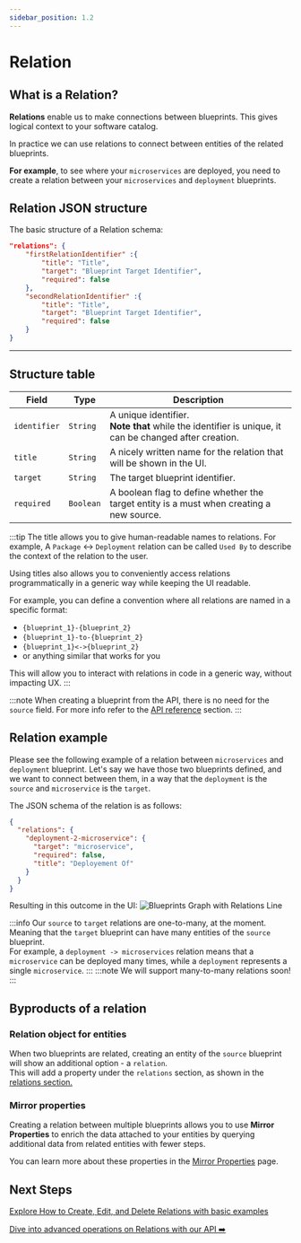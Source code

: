 ```yaml
---
sidebar_position: 1.2
---
```


# Relation

## What is a Relation?

**Relations** enable us to make connections between blueprints. This gives logical context to your software catalog.

In practice we can use relations to connect between entities of the related blueprints.

**For example**, to see where your `microservices` are deployed, you need to create a relation between your `microservices` and `deployment` blueprints.

## Relation JSON structure

The basic structure of a Relation schema:

```json showLineNumbers
"relations": {
    "firstRelationIdentifier" :{
        "title": "Title",
        "target": "Blueprint Target Identifier",
        "required": false
    },
    "secondRelationIdentifier" :{
        "title": "Title",
        "target": "Blueprint Target Identifier",
        "required": false
    }
}
```

---

## Structure table

| Field        | Type      | Description                                                                                                 |
| ------------ | --------- | ----------------------------------------------------------------------------------------------------------- |
| `identifier` | `String`  | A unique identifier. <br /> **Note that** while the identifier is unique, it can be changed after creation. |
| `title`      | `String`  | A nicely written name for the relation that will be shown in the UI.                                        |
| `target`     | `String`  | The target blueprint identifier.                                                                            |
| `required`   | `Boolean` | A boolean flag to define whether the target entity is a must when creating a new source.                    |

:::tip
The title allows you to give human-readable names to relations. For example, A `Package` <-> `Deployment` relation can be called `Used By` to describe the context of the relation to the user.

Using titles also allows you to conveniently access relations programmatically in a generic way while keeping the UI readable.

For example, you can define a convention where all relations are named in a specific format:

- `{blueprint_1}-{blueprint_2}`
- `{blueprint_1}-to-{blueprint_2}`
- `{blueprint_1}<->{blueprint_2}`
- or anything similar that works for you

This will allow you to interact with relations in code in a generic way, without impacting UX.
:::

:::note
When creating a blueprint from the API, there is no need for the `source` field. For more info refer to the [API reference](../../api-reference) section.
:::

## Relation example

Please see the following example of a relation between `microservices` and `deployment` blueprint.
Let's say we have those two blueprints defined, and we want to connect between them, in a way that the `deployment` is the `source` and `microservice` is the `target`.

The JSON schema of the relation is as follows:

```json showLineNumbers
{
  "relations": {
    "deployment-2-microservice": {
      "target": "microservice",
      "required": false,
      "title": "Deployement Of"
    }
  }
}
```

Resulting in this outcome in the UI:
![Blueprints Graph with Relations Line](../../../static/img/platform-overview/port-components/DeployToMicroserviceRelationUI.png)

:::info
Our `source` to `target` relations are one-to-many, at the moment. Meaning that the `target` blueprint can have many entities of the `source` blueprint.  
For example, a `deployment -> microservices` relation means that a `microservice` can be deployed many times, while a `deployment` represents a single `microservice`.
:::
:::note
We will support many-to-many relations soon!
:::

## Byproducts of a relation

### Relation object for entities

When two blueprints are related, creating an entity of the `source` blueprint will show an additional option - a `relation`.  
This will add a property under the `relations` section, as shown in the [relations section.](./entity#related-entities)

### Mirror properties

Creating a relation between multiple blueprints allows you to use **Mirror Properties** to enrich the data attached to your entities by querying additional data from related entities with fewer steps.

You can learn more about these properties in the [Mirror Properties](./mirror-properties) page.

## Next Steps

[Explore How to Create, Edit, and Delete Relations with basic examples](../../tutorials/relation-basics.md)

[Dive into advanced operations on Relations with our API ➡️ ](../../api-reference)
